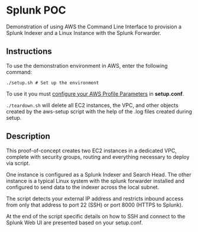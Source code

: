 # Splunk POC
Demonstration of using AWS the Command Line Interface to provision a Splunk Indexer
and a Linux Instance with the Splunk Forwarder.

## Instructions

To use the demonstration environment in AWS, enter the following command:
```
./setup.sh # Set up the environment
```

To use it you must [configure your AWS Profile Parameters](../master/docs/configuration.md)
in **setup.conf**.

`./teardown.sh` will delete all EC2 instances, the VPC, and other objects created
by the aws-setup script with the help of the .log files created during setup.

## Description
This proof-of-concept creates two EC2 instances in a dedicated VPC, complete
with security groups, routing and everything necessary to deploy via script.

One instance is configured as a Splunk Indexer and Search Head.  The other instance
is a typical Linux system with the splunk forwarder installed and configured to
send data to the indexer across the local subnet.

The script detects your external IP address and restricts inbound access from only
that address to port 22 (SSH) or port 8000 (HTTPS to Splunk).

At the end of the script specific details on how to SSH and connect to the Splunk
Web UI are presented based on your setup.conf.
